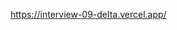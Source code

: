 https://interview-09-delta.vercel.app/

<!--
Bu soru, belirli bir oranda büyüyüp küçülen bir buton bileşeni oluşturmanızı gerektiriyor.

Bileşeniniz, render edildiği anda belirli bir oranda büyüyen bir buton içermelidir. Kullanıcı butona tıkladığında, buton aynı hızda küçülmeye başlamalıdır. Tekrar tıkladığında, büyümeye geri dönmelidir ve bu döngü devam etmelidir. Butonun metni, mevcut davranışı yansıtmalıdır; örneğin, büyüyorsa "Küçült" olarak görünmeli, küçülüyorsa "Büyüt" olarak görünmelidir.

Bileşenin aynı zamanda belirli bir minimum ve maksimum boyuta sahip olması gerekmektedir. Buton, bu boyutlara ulaştığında daha fazla büyüyemez veya daha fazla küçülmez.

Örnek çıktı ve bu bileşeni nasıl oluşturmanız gerektiğine dair bilgileri içeren `interview2.png` adlı resimde bulabilirsiniz. Bu resim, bileşenin beklenen davranışını ve görünümünü göstermektedir.
 -->
